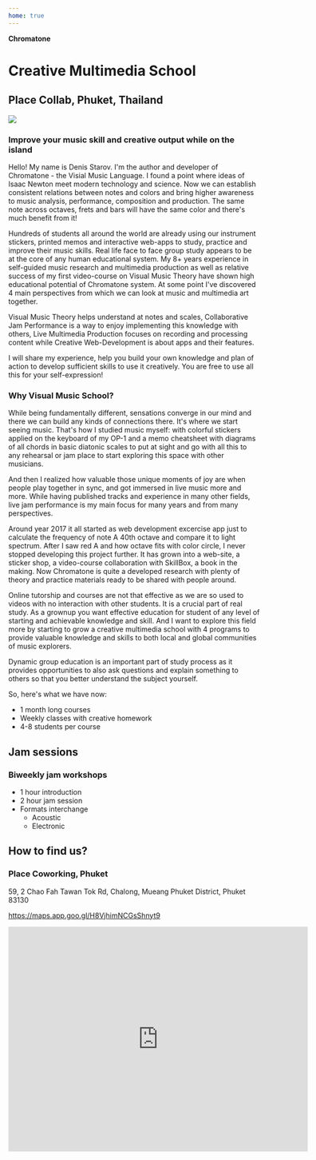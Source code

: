 ```yaml
---
home: true
---
```


<script setup>
import ClassSchedule from './classes/ClassSchedule.vue'
import ProgramsList from './programs/ProgramsList.vue'
import YoutubeEmbed from './use/YoutubeEmbed.vue'

import { defineClientComponent } from 'vitepress'
const CourseList = defineClientComponent(() => import('./courses/CourseList.vue'))
</script>

**Chromatone**

# Creative Multimedia School

## Place Collab, Phuket, Thailand

<img class="w-full max-w-55ch rounded-xl" src="/photo.jpeg" />

### Improve your music skill and creative output while on the island

Hello! My name is Denis Starov. I'm the author and developer of Chromatone - the Visial Music Language. I found a point where ideas of Isaac Newton meet modern technology and science. Now we can establish consistent relations between notes and colors and bring higher awareness to music analysis, performance, composition and production. The same note across octaves, frets and bars will have the same color and there's much benefit from it!

Hundreds of students all around the world are already using our instrument stickers, printed memos and interactive web-apps to study, practice and improve their music skills. Real life face to face group study appears to be at the core of any human educational system. My 8+ years experience in self-guided music research and multimedia production as well as relative success of my first video-course on Visual Music Theory have shown high educational potential of Chromatone system. At some point I've discovered 4 main perspectives from which we can look at music and multimedia art together.

Visual Music Theory helps understand at notes and scales, Collaborative Jam Performance is a way to enjoy implementing this knowledge with others, Live Multimedia Production focuses on recording and processing content while Creative Web-Development is about apps and their features.

I will share my experience, help you build your own knowledge and plan of action to develop sufficient skills to use it creatively. You are free to use all this for your self-expression!

<YoutubeEmbed video="34Sg5JMlE10" />

<ProgramsList />

<CourseList />

<ClassSchedule />

### Why Visual Music School?

While being fundamentally different, sensations converge in our mind and there we can build any kinds of connections there. It's where we start seeing music. That's how I studied music myself: with colorful stickers applied on the keyboard of my OP-1 and a memo cheatsheet with diagrams of all chords in basic diatonic scales to put at sight and go with all this to any rehearsal or jam place to start exploring this space with other musicians.

And then I realized how valuable those unique moments of joy are when people play together in sync, and got immersed in live music more and more. While having published tracks and experience in many other fields, live jam performance is my main focus for many years and from many perspectives.

Around year 2017 it all started as web development excercise app just to calculate the frequency of note A 40th octave and compare it to light spectrum. After I saw red A and how octave fits with color circle, I never stopped developing this project further. It has grown into a web-site, a sticker shop, a video-course collaboration with SkillBox, a book in the making. Now Chromatone is quite a developed research with plenty of theory and practice materials ready to be shared with people around.

Online tutorship and courses are not that effective as we are so used to videos with no interaction with other students. It is a crucial part of real study. As a grownup you want effective education for student of any level of starting and achievable knowledge and skill. And I want to explore this field more by starting to grow a creative multimedia school with 4 programs to provide valuable knowledge and skills to both local and global communities of music explorers.

Dynamic group education is an important part of study process as it provides opportunities to also ask questions and explain something to others so that you better understand the subject yourself.

So, here's what we have now:

- 1 month long courses
- Weekly classes with creative homework
- 4-8 students per course

## Jam sessions

### Biweekly jam workshops

- 1 hour introduction
- 2 hour jam session
- Formats interchange
  - Acoustic
  - Electronic

## How to find us?

### Place Coworking, Phuket

59, 2 Chao Fah Tawan Tok Rd,
Chalong, Mueang Phuket District,
Phuket 83130

https://maps.app.goo.gl/H8VjhimNCGsShnyt9

<iframe src="https://www.google.com/maps/embed?pb=!1m18!1m12!1m3!1d31619.23403019168!2d98.33620267822933!3d7.8526906901330715!2m3!1f0!2f0!3f0!3m2!1i1024!2i768!4f13.1!3m3!1m2!1s0x30502f11be80d1b3%3A0xc8c70cc2395f418a!2sPLACE%20COWORKING%20PHUKET!5e0!3m2!1sru!2sth!4v1734540603134!5m2!1sru!2sth" class="m-4 max-w-90vw" width="600" height="450" style="border:0;" allowfullscreen="" loading="lazy" referrerpolicy="no-referrer-when-downgrade"></iframe>
